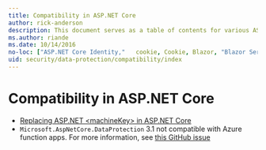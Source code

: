 ```yaml
---
title: Compatibility in ASP.NET Core
author: rick-anderson
description: This document serves as a table of contents for various ASP.NET Core data protection compatibility topics.
ms.author: riande
ms.date: 10/14/2016
no-loc: ["ASP.NET Core Identity,"   cookie, Cookie, Blazor, "Blazor Server", "Blazor WebAssembly", "Identity", "Let's Encrypt", Razor, SignalR]
uid: security/data-protection/compatibility/index
---
```

# Compatibility in ASP.NET Core

* [Replacing ASP.NET \<machineKey> in ASP.NET Core](xref:security/data-protection/compatibility/replacing-machinekey)
* `Microsoft.AspNetCore.DataProtection` 3.1 not compatible with Azure function apps. For more information, see [this GitHub issue](https://github.com/Azure/azure-functions-host/issues/5447)
